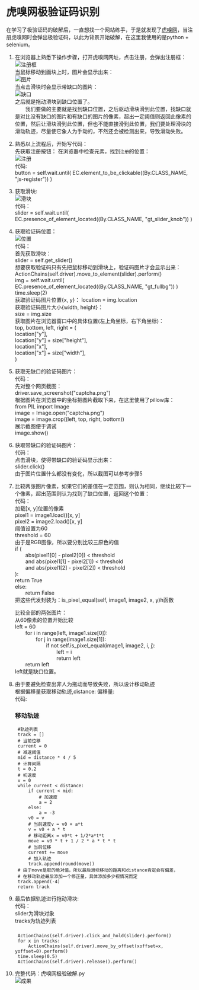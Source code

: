 # 虎嗅网极验证码识别  
在学习了极验证码的破解后，一直想找一个网站练手，于是就发现了[虎嗅网](https://www.huxiu.com/)，当注册虎嗅网时会弹出极验证码，以此为背景开始破解，在这里我使用的是python + selenium。  

1. 在浏览器上熟悉下操作步骤，打开虎嗅网网址，点击注册，会弹出注册框：  
![注册框](https://github.com/zloveh/Geetest/blob/master/image/hx/a1.png)  
当鼠标移动到画块上时，图片会显示出来：  
![图片](https://github.com/zloveh/Geetest/blob/master/image/hx/a2.png)  
当点击滑块时会显示带缺口的图片：  
![缺口](https://github.com/zloveh/Geetest/blob/master/image/hx/a3.png)  
之后就是拖动滑块到缺口位置了。  
&emsp;&emsp;我们要做的主要就是找到缺口位置，之后驱动滑块滑到此位置，找缺口就是对比没有缺口的图片和有缺口的图片的像素，超出一定阈值则返回此像素的位置，然后让滑块滑到此位置，但也不能直接滑到此位置，我们要处理滑块的滑动轨迹，尽量使它象人为手动的，不然还会被检测出来，导致滑动失败。   

2. 熟悉以上流程后，开始写代码：   
先获取注册按钮：
在浏览器中检查元素，找到`注册`的位置：  
![注册](https://github.com/zloveh/Geetest/blob/master/image/hx/b1.png)  
代码:  
    button = self.wait.until(
                EC.element_to_be_clickable((By.CLASS_NAME, "js-register"))
            )  
        
3. 获取滑块:  
![滑块](https://github.com/zloveh/Geetest/blob/master/image/hx/b2.png)  
代码：  
    slider = self.wait.until(
                EC.presence_of_element_located((By.CLASS_NAME, "gt_slider_knob"))  )    
   
4. 获取验证码位置：  
![位置](https://github.com/zloveh/Geetest/blob/master/image/hx/b3.png)  
代码：   
首先获取滑块：   
    slider = self.get_slider()     
想要获取验证码只有先把鼠标移动到滑块上，验证码图片才会显示出来：  
    ActionChains(self.driver).move_to_element(slider).perform()  
    img = self.wait.until(
            EC.presence_of_element_located((By.CLASS_NAME, "gt_fullbg"))
        )  
    time.sleep(2)    
获取验证码图片位置{x, y}：
    location = img.location    
获取验证码图片大小{width, height}：  
    size = img.size    
获取图片在浏览器窗口中的具体位置(左上角坐标，右下角坐标)：  
    top, bottom, left, right = (  
            location["y"],   
            location["y"] + size["height"],  
            location["x"],  
            location["x"] + size["width"],  
        )  
          
5. 获取无缺口的验证码图片：  
代码：  
先对整个网页截图：  
driver.save_screenshot("captcha.png")  
根据图片在浏览器中的坐标把图片截取下来，在这里使用了pillow库：    
from PIL import Image  
    image = Image.open("captcha.png")  
    image = image.crop((left, top, right, bottom))    
    展示截图便于调试  
    image.show()  

6. 获取带缺口的验证码图片：    
代码：  
点击滑块，使得带缺口的验证码显示出来：  
    slider.click()  
由于图片位置什么都没有变化，所以截图可以参考步骤5

7. 比较两张图片像素，如果它们的差值在一定范围，则认为相同，继续比较下一个像素，超出范围则认为找到了缺口位置，返回这个位置：  
代码：   
    加载[x, y]位置的像素   
    pixel1 = image1.load()[x, y]  
    pixel2 = image2.load()[x, y]   
    阈值设置为60   
    threshold = 60    
    由于是RGB图像，所以要分别比较三原色的值  
        if (  
        &emsp;&emsp;abs(pixel1[0] - pixel2[0]) < threshold  
        &emsp;&emsp;and abs(pixel1[1] - pixel2[1]) < threshold  
        &emsp;&emsp;and abs(pixel1[2] - pixel2[2]) < threshold  
        ):  
        return True  
        else:  
        &emsp;&emsp;return False  
    把这些代发封装为：is_pixel_equal(self, image1, image2, x, y)h函数

    比较全部的两张图片：  
    从60像素的位置开始比较  
        left = 60  
            &emsp;&emsp;for i in range(left, image1.size[0]):  
                &emsp;&emsp;&emsp;&emsp;for j in range(image1.size[1]):  
                    &emsp;&emsp;&emsp;&emsp;&emsp;&emsp;if not self.is_pixel_equal(image1, image2, i, j):   
                        &emsp;&emsp;&emsp;&emsp;&emsp;&emsp;&emsp;&emsp;left = i  
                        &emsp;&emsp;&emsp;&emsp;&emsp;&emsp;&emsp;&emsp;return left  
            &emsp;&emsp;return left  
    left就是缺口位置。  

8. 由于要避免检查出非人为拖动而导致失败，所以设计移动轨迹  
根据偏移量获取移动轨迹,distance: 偏移量:  
代码:  
    ### 移动轨迹
        #轨迹列表
        track = []
        # 当前位移
        current = 0
        # 减速阈值
        mid = distance * 4 / 5
        # 计算间隔
        t = 0.2
        # 初速度
        v = 0
        while current < distance:
            if current < mid:
                # 加速度
                a = 2
            else:
                a = -3
            v0 = v
            # 当前速度v = v0 + a*t
            v = v0 + a * t
            # 移动距离x = v0*t + 1/2*a*t*t
            move = v0 * t + 1 / 2 * a * t * t
            # 当前位移
            current += move
            # 加入轨迹
            track.append(round(move))
        # 由于move是取的绝对值，所以最后滑块移动的距离和distance肯定会有偏差，
        # 在移动轨迹最后添加一个修正量，具体添加多少视情况而定
        track.append(-4)
        return track  

9. 最后依据轨迹进行拖动滑块:  
代码：  
slider为滑块对象   
tracks为轨迹列表  
    #####
        ActionChains(self.driver).click_and_hold(slider).perform()
        for x in tracks:
            ActionChains(self.driver).move_by_offset(xoffset=x, yoffset=0).perform()
        time.sleep(0.5)
        ActionChains(self.driver).release().perform()  

10. 完整代码：虎嗅网极验破解.py  
![成果](https://github.com/zloveh/Geetest/blob/master/image/hx/c1.png)
